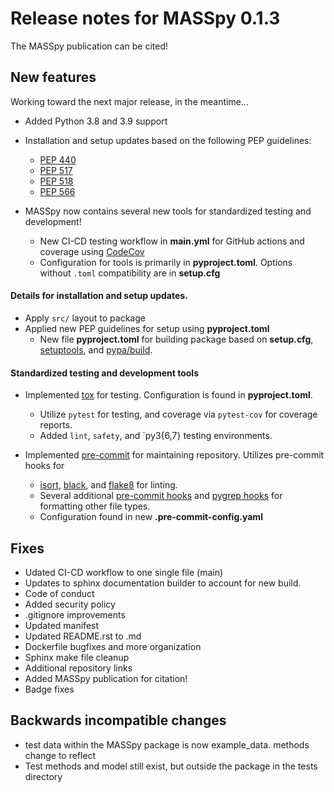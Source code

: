 # Release notes for MASSpy 0.1.3

The MASSpy publication can be cited!


## New features

Working toward the next major release, in the meantime...


* Added Python 3.8 and 3.9 support

* Installation and setup updates based on the following PEP guidelines:

    - [PEP 440](https://www.python.org/dev/peps/pep-0440/)
    - [PEP 517](https://www.python.org/dev/peps/pep-0517/)
    - [PEP 518](https://www.python.org/dev/peps/pep-0518/)
    - [PEP 566](https://www.python.org/dev/peps/pep-0566/)

* MASSpy now contains several new tools for standardized testing and development!

    - New CI-CD testing workflow in **main.yml** for GitHub actions and
      coverage using [CodeCov](https://codecov.io/)
    - Configuration for tools is primarily in **pyproject.toml**. Options without
      `.toml` compatibility are in **setup.cfg**

#### Details for installation and setup updates.
* Apply `src/` layout to package
* Applied new PEP guidelines for setup using **pyproject.toml**
    - New file **pyproject.toml** for building package based on **setup.cfg**,
      [setuptools](https://setuptools.readthedocs.io/en/latest/setuptools.html),
      and [pypa/build](https://github.com/pypa/build).

#### Standardized testing and development tools
* Implemented [tox](https://tox.readthedocs.io/en/latest/) for testing. Configuration is found in **pyproject.toml**.

    - Utilize `pytest` for testing, and coverage via `pytest-cov` for coverage reports.
    - Added `lint`, `safety`, and `py3{6,7} testing environments.

* Implemented [pre-commit](https://pre-commit.com/) for maintaining repository. Utilizes pre-commit hooks for

    - [isort](https://github.com/PyCQA/isort), [black](https://black.readthedocs.io/en/stable/), and [flake8](https://flake8.pycqa.org/en/3.8.4/) for linting.
    - Several additional [pre-commit hooks](https://github.com/pre-commit/pre-commit-hooks) and [pygrep hooks](https://github.com/pre-commit/pygrep-hooks)
      for formatting other file types.
    - Configuration found in new **.pre-commit-config.yaml**

## Fixes

* Udated CI-CD workflow to one single file (main)
* Updates to sphinx documentation builder to account for new build.
* Code of conduct
* Added security policy
* .gitignore improvements
* Updated manifest
* Updated README.rst to .md
* Dockerfile bugfixes and more organization
* Sphinx make file cleanup
* Additional repository links
* Added MASSpy publication for citation!
* Badge fixes


## Backwards incompatible changes
* test data within the MASSpy package is now example_data. methods change to reflect
* Test methods and model still exist, but outside the package in the tests directory
